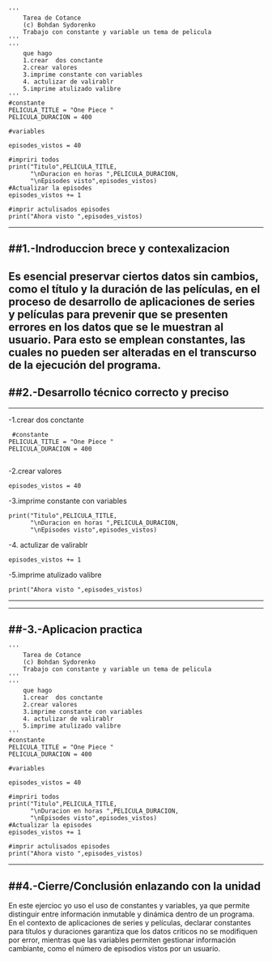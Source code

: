 ```
'''
    Tarea de Cotance
    (c) Bohdan Sydorenko
    Trabajo con constante y variable un tema de pelicula
'''
'''
    que hago 
    1.crear  dos conctante 
    2.crear valores 
    3.imprime constante con variables 
    4. actulizar de valirablr
    5.imprime atulizado valibre  
'''
#constante 
PELICULA_TITLE = "One Piece "
PELICULA_DURACION = 400

#variables 

episodes_vistos = 40

#impriri todos 
print("Titulo",PELICULA_TITLE,
      "\nDuracion en horas ",PELICULA_DURACION,
      "\nEpisodes visto",episodes_vistos)
#Actualizar la episodes
episodes_vistos += 1

#imprir actulisados episodes
print("Ahora visto ",episodes_vistos)
```
---
##1.-Indroduccion brece y contexalizacion
---
Es esencial preservar ciertos datos sin cambios, como el título y la duración de las películas, en el proceso de desarrollo de aplicaciones de series y películas para prevenir que se presenten errores en los datos que se le muestran al usuario.  Para esto se emplean constantes, las cuales no pueden ser alteradas en el transcurso de la ejecución del programa.
---
##2.-Desarrollo técnico correcto y preciso 
---

---
-1.crear  dos conctante

    
```
 #constante 
PELICULA_TITLE = "One Piece "
PELICULA_DURACION = 400
   
```
-2.crear valores 
```
episodes_vistos = 40
```
-3.imprime constante con variables
```
print("Titulo",PELICULA_TITLE,
      "\nDuracion en horas ",PELICULA_DURACION,
      "\nEpisodes visto",episodes_vistos)
```
-4. actulizar de valirablr
```
episodes_vistos += 1
```
-5.imprime atulizado valibre  
```
print("Ahora visto ",episodes_vistos)
```
---


----
##-3.-Aplicacion practica
----
```
'''
    Tarea de Cotance
    (c) Bohdan Sydorenko
    Trabajo con constante y variable un tema de pelicula
'''
'''
    que hago 
    1.crear  dos conctante 
    2.crear valores 
    3.imprime constante con variables 
    4. actulizar de valirablr
    5.imprime atulizado valibre  
'''
#constante 
PELICULA_TITLE = "One Piece "
PELICULA_DURACION = 400

#variables 

episodes_vistos = 40

#impriri todos 
print("Titulo",PELICULA_TITLE,
      "\nDuracion en horas ",PELICULA_DURACION,
      "\nEpisodes visto",episodes_vistos)
#Actualizar la episodes
episodes_vistos += 1

#imprir actulisados episodes
print("Ahora visto ",episodes_vistos)
```
---

##4.-Cierre/Conclusión enlazando con la unidad
---

En este ejercioc yo uso el uso de constantes y variables, ya que permite distinguir entre información inmutable y dinámica dentro de un programa. 
En el contexto de aplicaciones de series y películas, declarar constantes para títulos y duraciones  garantiza que los datos críticos no se modifiquen por error, 
mientras que las variables permiten gestionar información cambiante, como el número de episodios vistos por un usuario.



